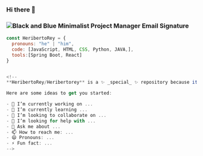 ### Hi there 👋
### ![Black and Blue Minimalist Project Manager Email Signature](https://github.com/HeribertoRey/Heribertorey/assets/108953428/494557b1-8551-4d8d-a62f-b28470859a68)


```js
const HeribertoRey = {
  pronouns: "he" | "him",
  code: [JavaScript, HTML, CSS, Python, JAVA,],
  tools:[Spring Boot, React]
}


<!--
**HeribertoRey/Heribertorey** is a ✨ _special_ ✨ repository because its `README.md` (this file) appears on your GitHub profile.

Here are some ideas to get you started:

- 🔭 I’m currently working on ...
- 🌱 I’m currently learning ...
- 👯 I’m looking to collaborate on ...
- 🤔 I’m looking for help with ...
- 💬 Ask me about ...
- 📫 How to reach me: ...
- 😄 Pronouns: ...
- ⚡ Fun fact: ...
-->
